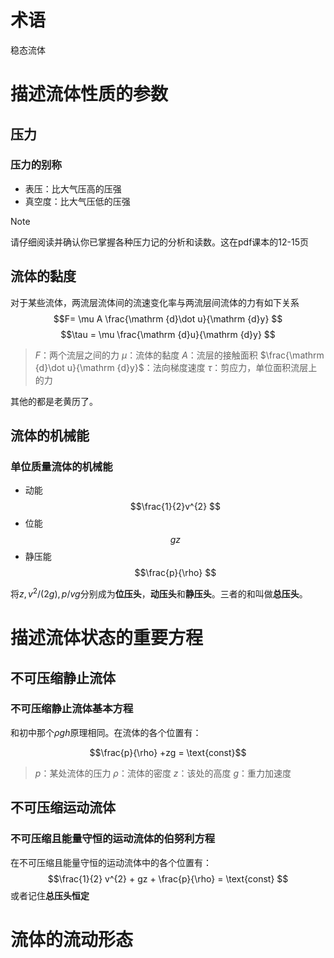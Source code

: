 # 术语


稳态流体



# 描述流体性质的参数

## 压力
### 压力的别称
* 表压：比大气压高的压强
* 真空度：比大气压低的压强

>[!note]
>请仔细阅读并确认你已掌握各种压力记的分析和读数。这在pdf课本的12-15页


## 流体的黏度
对于某些流体，两流层流体间的流速变化率与两流层间流体的力有如下关系
$$F= \mu A \frac{\mathrm {d}\dot u}{\mathrm {d}y} $$
$$\tau = \mu \frac{\mathrm {d}u}{\mathrm {d}y} $$
>$F$：两个流层之间的力
>$\mu$：流体的黏度
>$A$：流层的接触面积
>$\frac{\mathrm {d}\dot u}{\mathrm {d}y}$：法向梯度速度
>$\tau$：剪应力，单位面积流层上的力

其他的都是老黄历了。

## 流体的机械能
### **单位质量**流体的机械能
* 动能
	$$\frac{1}{2}v^{2} $$
* 位能
	$$gz$$
* 静压能
	$$\frac{p}{\rho} $$

将$z,v^{2}/(2g),p/vg$分别成为**位压头**，**动压头**和**静压头**。三者的和叫做**总压头**。


# 描述流体状态的重要方程

## 不可压缩静止流体

### 不可压缩静止流体基本方程
和初中那个$\rho gh$原理相同。在流体的各个位置有：

$$\frac{p}{\rho} +zg = \text{const}$$
>$p$：某处流体的压力
>$\rho$：流体的密度
>$z$：该处的高度
>$g$：重力加速度
## 不可压缩运动流体

### 不可压缩且能量守恒的运动流体的伯努利方程
在不可压缩且能量守恒的运动流体中的各个位置有：
$$\frac{1}{2} v^{2}  + gz + \frac{p}{\rho} = \text{const} $$
或者记住**总压头恒定**



# 流体的流动形态









